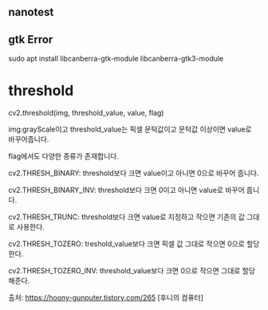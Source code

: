 ## nanotest

## gtk Error

sudo apt install libcanberra-gtk-module libcanberra-gtk3-module


# threshold

cv2.threshold(img, threshold_value, value, flag)

img:grayScale이고 threshold_value는 픽셀 문턱값이고 문턱값 이상이면 value로 바꾸어줍니다. 

 

flag에서도 다양한 종류가 존재합니다. 

 

cv2.THRESH_BINARY: threshold보다 크면 value이고 아니면 0으로 바꾸어 줍니다. 

cv2.THRESH_BINARY_INV: threshold보다 크면 0이고 아니면 value로 바꾸어 줍니다.   

cv2.THRESH_TRUNC: threshold보다 크면 value로 지정하고 작으면 기존의 값 그대로 사용한다. 

cv2.THRESH_TOZERO: treshold_value보다 크면 픽셀 값 그대로 작으면 0으로 할당한다. 

cv2.THRESH_TOZERO_INV: threshold_value보다 크면 0으로 작으면 그대로 할당해준다. 



출처: https://hoony-gunputer.tistory.com/265 [후니의 컴퓨터]
